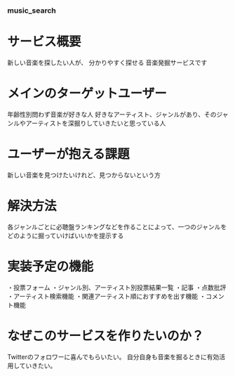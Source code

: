 ### music_search

# サービス概要
新しい音楽を探したい人が、
分かりやすく探せる
音楽発掘サービスです

# メインのターゲットユーザー
年齢性別問わず音楽が好きな人
好きなアーティスト、ジャンルがあり、そのジャンルやアーティストを深掘りしていきたいと思っている人

# ユーザーが抱える課題
新しい音楽を見つけたいけれど、見つからないという方

# 解決方法
各ジャンルごとに必聴盤ランキングなどを作ることによって、一つのジャンルをどのように掘っていけばいいかを提示する

# 実装予定の機能
・投票フォーム
・ジャンル別、アーティスト別投票結果一覧
・記事
・点数批評
・アーティスト検索機能
・関連アーティスト順におすすめを出す機能
・コメント機能

# なぜこのサービスを作りたいのか？
Twitterのフォロワーに喜んでもらいたい。
自分自身も音楽を掘るときに有効活用していきたい。